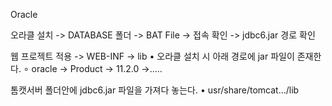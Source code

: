 Oracle

오라클 설치 -> DATABASE 폴더 -> BAT File -> 접속 확인 -> jdbc6.jar 경로 확인

웹 프로젝트 적용 -> WEB-INF -> lib 
• 오라클 설치 시 아래 경로에 jar 파일이 존재한다.
	∘ oracle -> Product -> 11.2.0 ->.....

톰캣서버 폴더안에 jdbc6.jar 파일을 가져다 놓는다.
• usr/share/tomcat.../lib
 		 
